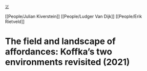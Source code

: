 [🇿](zotero://select/library/items/GU6U2TTQ)

[[People/Julian Kiverstein]] [[People/Ludger Van Dijk]] [[People/Erik Rietveld]] 
# The field and landscape of affordances: Koffka’s two environments revisited (2021)

